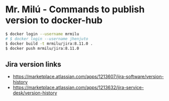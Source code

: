 # Mr. Milú - Commands to publish version to docker-hub

```bash
$ docker login --username mrmilu
# $ docker login --username jhenjuto
$ docker build -t mrmilu/jira:8.11.0 .
$ docker push mrmilu/jira:8.11.0
```


## Jira version links
- https://marketplace.atlassian.com/apps/1213607/jira-software/version-history
- https://marketplace.atlassian.com/apps/1213632/jira-service-desk/version-history